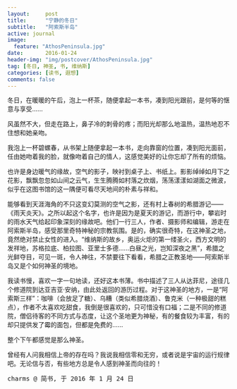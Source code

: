 ```yaml
---
layout:     post
title:      "宁静的冬日"
subtitle:   "阿索斯半岛"
active: journal
image:
  feature: "AthosPeninsula.jpg"
date:       2016-01-24
header-img: "img/postcover/AthosPeninsula.jpg"
tag: [冬日, 神圣, 书, 维纳斯]
categories: [读书, 遐想]
comments: false
---
```



冬日，在暖暖的午后，泡上一杯茶，随便拿起一本书，凑到阳光跟前，是何等的惬意与享受......

风虽然不大，但走在路上，鼻子冷的刺骨的疼；而阳光却那么地温热，温热地忍不住想和她亲吻。

我泡上一杯碧螺春，从书架上随便拿起一本书，走向靠窗的位置，凑到阳光面前，任由她吻着我的脸，就像吻着自己的情人，这感觉美好的让你忘却了所有的烦恼。

也许是身边暖气的缘故，空气的影子，映衬到桌子上、书纸上。影影绰绰如月下之花影，飘飘忽忽如山间之云气，生生腾腾如村落之炊烟，荡荡漾漾如湖面之微波，似乎在这图书馆的这一隅便可看尽天地间的朴素与祥和。

能够看到天涯海角的不只这变幻莫测的空气之影，还有村上春树的希腊游记——《雨天炎天》。之所以起这个名字，也许是因为是夏天的游记，而游行中，攀岩时的雨水天气给起印象深刻的缘故吧。他们一行三人，作者、摄影师和编辑，游走在阿索斯半岛，感受那里奇特神秘的宗教氛围。是的，确实很奇特，在这神圣之地，竟然绝对禁止女性的进入。“维纳斯的故乡，奥运火炬的第一缕圣火，西方文明的发祥地，苏格拉底、柏拉图、亚里士多德......白昼之光，岂知深夜之黑”，希腊之光鲜夺目，可见一斑，令人神往，不禁要往下看看，希腊之正教圣地——阿索斯半岛又是个如何神圣的境地。


我读书慢，喜欢一字一句地读，还好这本书薄。书中描述了三人从达菲尼，途径几个修道院到达亚吉亚·安纳，由此处返回的游历过程。对于这神圣的地方，一是“阿索斯三样”：咖啡（会放足了糖）、乌糟（类似希腊烧酒）、鲁克米（一种极甜的糕点），作者不太喜欢吃甜食，我倒是很喜欢的，只可惜没有口福；二是不同的修道院，僧侣待客的不同方式与态度，让这个圣地更为神秘，有的餐食较为丰富，有的却只提供发了霉的面包，但都是免费的......

整个下午都感觉是那么神圣。

曾经有人问我相信上帝的存在吗？我说我相信零和无穷，或者说是宇宙的运行规律吧。无论信与否，有些地方总是令人感到神圣而向往的！
                                                    
   <kbd>charms @ 简书, 于 2016 年 1 月 24 日</kbd>



